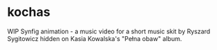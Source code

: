 kochas
======

WIP Synfig animation - a music video for a short music skit by Ryszard Sygitowicz hidden on Kasia Kowalska's "Pełna obaw" album.

